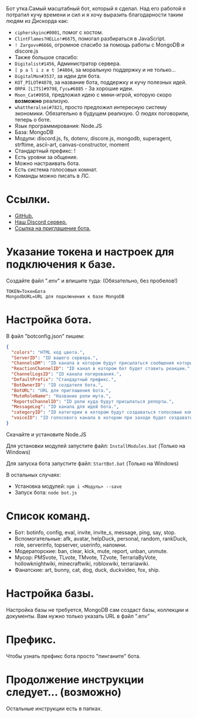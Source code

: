 Бот утка.Самый масштабный бот, который я сделал. 
Над его работой я потратил кучу времени и сил и я хочу выразить благодарности таким людям из Дискорда как:
- `cipherskyinc#0001`, помог с хостом.
- `ClintFlames?HELLo!#6675`, помогал разбираться в JavaScript.
- `! Zargovv#6666`, огромное спасибо за помощь работы с MongoDB и discore.js
- Также большое спасибо:
- `Digitalist#1456`, Администратор сервера.
- `[ p a l i z e t ]#4004`, за моральную поддержку и не только...
- `DigitalMon#3537`, за идеи для бота.
- `KOT_PILOT#4070`, за название бота, поддержку и кучу полезных идей.
- `ORPA [LΞTS]#9798`, `Гусь#6885` - За хорошие идеи.
- `Moon_Cat#0958`, предложил идею с мини-игрой, которую скоро **возможно** реализую.
- `whattheralsei#7821`, просто предложил интересную систему экономики. Обязательно в будущем реализую.
О людях поговорили, теперь о боте.
- Язык программирования: Node.JS
- База: MongoDB
- Модули: discord.js, fs, dotenv, discore.js, mongodb, superagent, strftime, ascii-art, canvas-constructor, moment
- Стандартный префикс: !
- Есть уровни за общение.
- Можно настраивать бота.
- Есть система голосовых комнат.
- Команды можно писать в ЛС.
# Ссылки.
- [GitHub.](https://github.com/DarkVessel/QuackDuck-discord.js)
- [Наш Discord сервер.](https://discord.gg/tVmcqFp)
- [Ссылка на приглашение бота.](https://discordapp.com/oauth2/authorize?client_id=558522292934541312&scope=bot&permissions=2146958847)
# Указание токена и настроек для подключения к базе.
Создайте файл ".env" и впишите туда: (Обязательно, без пробелов!)
```
TOKEN=ТокенБота
MongodbURL=URL для подключения к базе MongoDB
```
# Настройка бота.
В файл "botconfig.json" пишем:
```JSON
{
  "colors": "HTML код цвета.",
  "ServerID": "ID вашего сервера.",
  "ChannelsDM": "ID канала в котором будут присылаться сообщения которые написали в ЛС боту.",
  "ReactionChannelID": "ID канал в котором бот будет ставить реакции.",
  "ChannelLogsID": "ID канала логирования.",
  "DefaultPrefix": "Стандартный префикс.",
  "BotOwnerID": "ID создателя бота.",
  "BotURL": "URL для приглашения бота.",
  "MuteRoleName": "Название роли мута.",
  "ReportsChannelID": "ID роли куда будут присылаться репорты.",
  "MessageLog": "ID канала для идей бота.",
  "categoryID": "ID категории в котором будут создаваться голосовые комнаты.",
  "voiceID": "ID голосового канала в котором при заходе будет создаваться голосовая комната."
}
```
Скачайте и установите Node.JS

Для установки модулей запустите файл: `InstallModules.bat` (Только на Windows)

Для запуска бота запустите файл: `StartBot.bat` (Только на Windows)

В остальных случаях:
- Установка модулей: `npm i <Модуль> --save`
- Запуск бота: `node bot.js`
# Список команд.
- Бот: botinfo, config, eval, invite, invite_s, message, ping, say, stop.
- Вспомогательные: afk, avatar, helpDuck, personal, random, rankDuck, role, serverinfo, topserver, userinfo, напомни.
- Модераторские: ban, clear, kick, mute, report, unban, unmute.
- Мусор: PMSvote, TLvote, TMvote, TZvote, TerrariaByVote, hollowknightwiki, minecraftwiki, robloxwiki, terrariawiki.
- Фанатские: art, bunny, cat, dog, duck, duckvideo, fox, ship.
# Настройка базы.
Настройка базы не требуется, MongoDB сам создаст базы, коллекции и документы. Вам нужно только указать URL в файл ".env"
# Префикс.
Чтобы узнать префикс бота просто "пинганите" бота.
# Продолжение инструкции следует... (возможно)
Остальные инструкции есть в папках.
